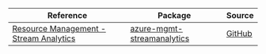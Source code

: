 | Reference | Package | Source |
|---|---|---|
|[Resource Management - Stream Analytics](mgmt-streamanalytics-readme.md)|[azure-mgmt-streamanalytics](https://pypi.org/project/azure-mgmt-streamanalytics)|[GitHub](https://github.com/Azure/azure-sdk-for-python/blob/main/sdk/streamanalytics/azure-mgmt-streamanalytics)|
